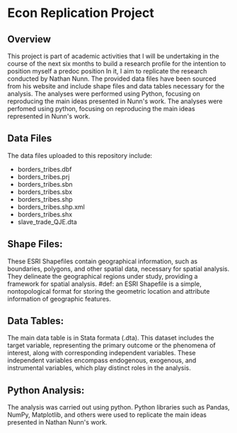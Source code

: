 # Econ Replication Project

## Overview
This project is part of academic activities that I will be undertaking in the course of the next six months to build a research profile for the intention to position myself a predoc position
In it, I aim to replicate the research conducted by Nathan Nunn. The provided data files have been sourced from his website and include shape files and data tables necessary for the analysis. The analyses were performed using Python, focusing on reproducing the main ideas presented in Nunn's work.
The analyses were perfomed using python, focusing on reproducing the main ideas represented in Nunn's work. 


## Data Files
The data files uploaded to this repository include:
- borders_tribes.dbf
- borders_tribes.prj
- borders_tribes.sbn
- borders_tribes.sbx
- borders_tribes.shp
- borders_tribes.shp.xml
- borders_tribes.shx
- slave_trade_QJE.dta

## Shape Files:
These ESRI Shapefiles contain geographical information, such as boundaries, polygons, and other spatial data, necessary for spatial analysis.
They delineate the geographical regions under study, providing a framework for spatial analysis.
#def: an ESRI Shapefile is a simple, nontopological format for storing the geometric location and attribute information of geographic features.

## Data Tables:
The main data table is in Stata formata (.dta).
This dataset includes the target variable, representing the primary outcome or the phenomena of interest, along with corresponding independent variables. 
These independent variables encompass endogenous, exogenous, and instrumental variables, which play distinct roles in the analysis.

## Python Analysis:
The analysis was carried out using python.
Python libraries such as Pandas, NumPy, Matplotlib, and others were used to replicate the main ideas presented in Nathan Nunn's work.

